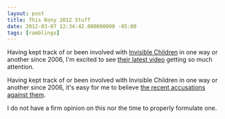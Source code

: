 ```yaml
---
layout: post
title: This Kony 2012 Stuff
date: 2012-03-07 12:34:42.000000000 -05:00
tags: [ramblings]
---
```

<p>Having kept track of or been involved with <a href="http://invisiblechildren.com/">Invisible Children</a> in one way or another since 2006, I'm excited to see <a href="http://vimeo.com/37119711">their latest video</a> getting so much attention.</p>

<p>Having kept track of or been involved with Invisible Children in one way or another since 2006, it's easy for me to believe <a href="http://visiblechildren.tumblr.com/">the recent accusations against them</a>.</p>

<p>I do not have a firm opinion on this nor the time to properly formulate one.</p>
